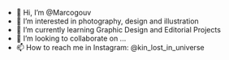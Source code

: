 - 👋 Hi, I’m @Marcogouv
- 👀 I’m interested in photography, design and illustration
- 🌱 I’m currently learning Graphic Design and Editorial Projects
- 💞️ I’m looking to collaborate on ...
- 📫 How to reach me in Instagram: @kin_lost_in_universe

<!---
Marcogouv/Marcogouv is a ✨ special ✨ repository because its `README.md` (this file) appears on your GitHub profile.
You can click the Preview link to take a look at your changes.
--->
